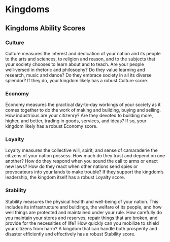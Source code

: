 # Kingdoms

## Kingdoms Ability Scores

### Culture 
Culture measures the interest and dedication of your nation and its people to the arts and sciences, to religion and reason, and to the subjects that your society chooses to learn about and to teach. Are your people well‑versed in rhetoric and philosophy? Do they value learning and research, music and dance? Do they embrace society in all its diverse splendor? If they do, your kingdom likely has a robust Culture score.

### Economy
Economy measures the practical day‑to‑day workings of your society as it comes together to do the work of making and building, buying and selling. How industrious are your citizenry? Are they devoted to building more, higher, and better, trading in goods, services, and ideas? If so, your kingdom likely has a robust Economy score.

### Loyalty
Loyalty measures the collective will, spirit, and sense of camaraderie the citizens of your nation possess. How much do they trust and depend on one another? How do they respond when you sound the call to arms or enact new laws? How do they react when other nations send spies or provocateurs into your lands to make trouble? If they support the kingdom’s leadership, the kingdom itself has a robust Loyalty score.

### Stability
Stability measures the physical health and well‑being of your nation. This includes its infrastructure and buildings, the welfare of its people, and how well things are protected and maintained under your rule. How carefully do you maintain your stores and reserves, repair things that are broken, and provide for the necessities of life? How quickly can you mobilize to shield your citizens from harm? A kingdom that can handle both prosperity and disaster efficiently and effectively has a robust Stability score.
